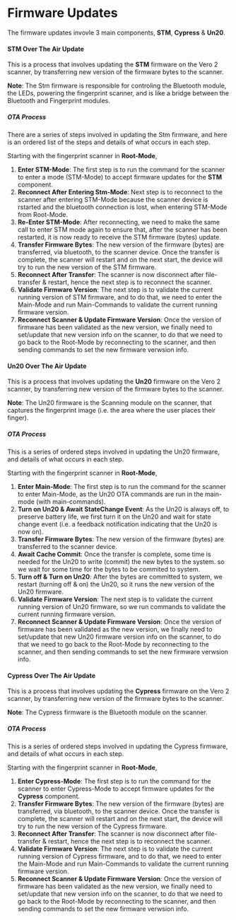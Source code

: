 # Firmware Updates
The firmware updates invovle 3 main components, __STM__, __Cypress__ & __Un20__.


#### STM Over The Air Update

This is a process that involves updating the __STM__ firmware on the Vero 2 scanner, by transferring new version of the firmware bytes to the scanner.

__Note__: The Stm firmware is responsible for controling the Bluetooth module, the LEDs, powering the fingerprint scanner, and is like a bridge between the Bluetooth and Fingerprint modules. 


##### OTA Process 
There are a series of steps involved in updating the Stm firmware, and here is an ordered list of the steps and details of what occurs in each step.

Starting with the fingerprint scanner in __Root-Mode__, 
1. __Enter STM-Mode__: The first step is to run the command for the scanner to enter a mode (STM-Mode) to accept firmware updates for the __STM__ component.
2. __Reconnect After Entering Stm-Mode__: Next step is to reconnect to the scanner after entering STM-Mode because the scanner device is rstarted and the bluetooth connection is lost, when entering STM-Mode from Root-Mode.
3. __Re-Enter STM-Mode__: After reconnecting, we need to make the same call to enter STM mode again to ensure that, after the scanner has been restarted, it is now ready to receive the STM firmware (bytes) update.
4. __Transfer Firmware Bytes__: The new version of the firmware (bytes) are transferred, via bluetooth, to the scanner device. Once the transfer is complete, the scanner will restart and on the next start, the device will try to run the new version of the STM firmware.
5. __Reconnect After Transfer__: The scanner is now disconnect after file-transfer & restart, hence the next step is to reconnect the scanner.
6. __Validate Firmware Version__: The next step is to validate the current running version of STM firmware, and to do that, we need to enter the Main-Mode and run Main-Commands to validate the current running firmware version.
7. __Reconnect Scanner & Update Firmware Version__: Once the version of firmware has been validated as the new version, we finally need to set/update that new version info on the scanner, to do that we need to go back to the Root-Mode by reconnecting to the scanner, and then sending commands to set the new firmware verwsion info.





#### Un20 Over The Air Update

This is a process that involves updating the __Un20__ firmware on the Vero 2 scanner, by transferring new version of the firmware bytes to the scanner.

__Note__: The Un20 firmware is the Scanning module on the scanner, that captures the fingerprint image (i.e. the area where the user places their finger). 


##### OTA Process 
This is a series of ordered steps involved in updating the Un20 firmware, and details of what occurs in each step.

Starting with the fingerprint scanner in __Root-Mode__, 
1. __Enter Main-Mode__: The first step is to run the command for the scanner to enter Main-Mode, as the Un20 OTA commands are run in the main-mode (with main-commands).
2. __Turn on Un20 & Await StateChange Event__: As the Un20 is always off, to preserve battery life, we first turn it on the Un20 and wait for state change event (i.e. a feedback notification indicating that the Un20 is now on).
3. __Transfer Firmware Bytes__: The new version of the firmware (bytes) are transferred to the scanner device.
4. __Await Cache Commit__: Once the transfer is complete, some time is needed for the Un20 to write (commit) the new bytes to the system. so we wait for some time for the bytes to be commited to system.
5. __Turn off & Turn on Un20__: After the bytes are committed to system, we restart (turning off & on) the Un20, so it runs the new version of the Un20 firmware.
6. __Validate Firmware Version__: The next step is to validate the current running version of Un20 firmware, so we run commands to validate the current running firmware version.
7. __Reconnect Scanner & Update Firmware Version__: Once the version of firmware has been validated as the new version, we finally need to set/update that new Un20 firmware version info on the scanner, to do that we need to go back to the Root-Mode by reconnecting to the scanner, and then sending commands to set the new firmware verwsion info.




#### Cypress Over The Air Update

This is a process that involves updating the __Cypress__ firmware on the Vero 2 scanner, by transferring new version of the firmware bytes to the scanner.

__Note__: The Cypress firmware is the Bluetooth module on the scanner. 


##### OTA Process 
This is a series of ordered steps involved in updating the Cypress firmware, and details of what occurs in each step.

Starting with the fingerprint scanner in __Root-Mode__, 
1. __Enter Cypress-Mode__: The first step is to run the command for the scanner to enter Cypress-Mode to accept firmware updates for the __Cypress__ component.
2. __Transfer Firmware Bytes__: The new version of the firmware (bytes) are transferred, via bluetooth, to the scanner device. Once the transfer is complete, the scanner will restart and on the next start, the device will try to run the new version of the Cypress firmware.
3. __Reconnect After Transfer__: The scanner is now disconnect after file-transfer & restart, hence the next step is to reconnect the scanner.
4. __Validate Firmware Version__: The next step is to validate the current running version of Cypress firmware, and to do that, we need to enter the Main-Mode and run Main-Commands to validate the current running firmware version.
5. __Reconnect Scanner & Update Firmware Version__: Once the version of firmware has been validated as the new version, we finally need to set/update that new version info on the scanner, to do that we need to go back to the Root-Mode by reconnecting to the scanner, and then sending commands to set the new firmware verwsion info.










